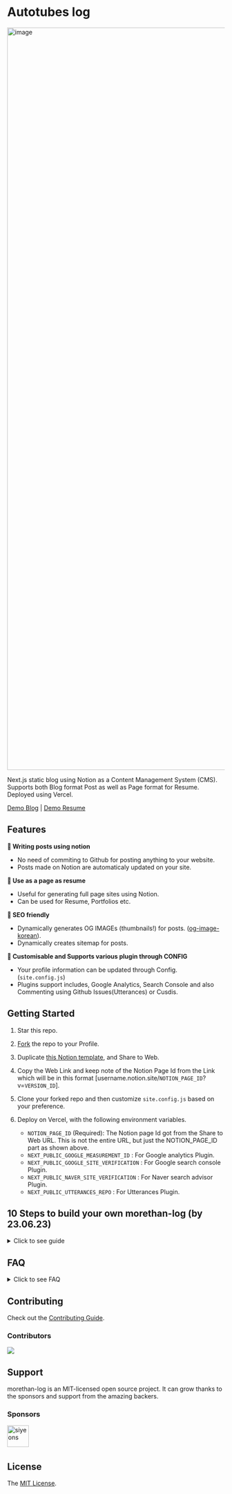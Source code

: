 # Autotubes log

<img width="1715" alt="image" src="https://user-images.githubusercontent.com/72514247/209824600-ca9c8acc-6d2d-4041-9931-43e34b8a9a5f.png">

Next.js static blog using Notion as a Content Management System (CMS). Supports both Blog format Post as well as Page format for Resume. Deployed using Vercel.

[Demo Blog](https://morethan-log.vercel.app) | [Demo Resume](https://morethan-log.vercel.app/resume)

## Features

**📒 Writing posts using notion**

- No need of commiting to Github for posting anything to your website.
- Posts made on Notion are automaticaly updated on your site.

**📄 Use as a page as resume**

- Useful for generating full page sites using Notion.
- Can be used for Resume, Portfolios etc.

**👀 SEO friendly**

- Dynamically generates OG IMAGEs (thumbnails!) for posts. ([og-image-korean](https://github.com/morethanmin/og-image-korean)).
- Dynamically creates sitemap for posts.

**🤖 Customisable and Supports various plugin through CONFIG**

- Your profile information can be updated through Config. (`site.config.js`)
- Plugins support includes, Google Analytics, Search Console and also Commenting using Github Issues(Utterances) or Cusdis.

## Getting Started

1. Star this repo.
2. [Fork](https://github.com/morethanmin/morethan-log/fork) the repo to your Profile.
3. Duplicate [this Notion template](https://morethanmin.notion.site/12c38b5f459d4eb9a759f92fba6cea36?v=2e7962408e3842b2a1a801bf3546edda), and Share to Web.
4. Copy the Web Link and keep note of the Notion Page Id from the Link which will be in this format [username.notion.site/`NOTION_PAGE_ID`?v=`VERSION_ID`]. 
5. Clone your forked repo and then customize `site.config.js` based on your preference.
6. Deploy on Vercel, with the following environment variables.

   - `NOTION_PAGE_ID` (Required): The Notion page Id got from the Share to Web URL. This is not the entire URL, but just the NOTION_PAGE_ID part as shown above.
   - `NEXT_PUBLIC_GOOGLE_MEASUREMENT_ID` : For Google analytics Plugin.
   - `NEXT_PUBLIC_GOOGLE_SITE_VERIFICATION` : For Google search console Plugin.
   - `NEXT_PUBLIC_NAVER_SITE_VERIFICATION` : For Naver search advisor Plugin.
   - `NEXT_PUBLIC_UTTERANCES_REPO` : For Utterances Plugin.

## 10 Steps to build your own morethan-log (by 23.06.23)

<details>
   <summary> Click to see guide </summary>
   
   0. Prepare Notion, Vercel account.

   1. ⭐ `Star` and `Fork` this repo.
   <img src='https://github.com/jhk0530/morethan-log/assets/6457691/b0421776-2bfe-42bc-ae31-d90206fd5789' width = '500'>
   <img src='https://github.com/jhk0530/morethan-log/assets/6457691/185a8e4c-4ae2-4a38-b6f4-dc2a06a45c28' width = '500'>

   2. As you `click` the [Notion template](https://quasar-season-ed5.notion.site/12c38b5f459d4eb9a759f92fba6cea36?v=2e7962408e3842b2a1a801bf3546edda), you will see this notion page in your browser. Click `Duplicate` button(복제 in image) in right top.
   <img src='https://github.com/jhk0530/morethan-log/assets/6457691/a5375429-28f0-4bba-a355-0d391cad58db' width = '500'>

   3. And you will see `notion page in notion app` in your account.
   <img src='https://github.com/jhk0530/morethan-log/assets/6457691/09af5533-43d9-48e5-95eb-dcac84c97c1f' width = '500'>

   4. Click `Share` and `Publish` in right top, and check web link. (Copy web link)
   <img src='https://github.com/jhk0530/morethan-log/assets/6457691/886fe4a2-79ca-4dbc-b1e1-93984e7e3f44' width = '500'>
   
   5. `Modify` **site.config.js** file in **your** forked repo.
   > 💡 NOTE. I changed **2 RED PART**
   <img src='https://github.com/jhk0530/morethan-log/assets/6457691/3d9c0da5-92bc-4372-8752-7bfc810b4986' width = '500'>

   6. Move and `login` to vercel.
   <img src='https://github.com/jhk0530/morethan-log/assets/6457691/07742ad0-4766-43b0-9ebd-5311f9711bc2' width = '500'>

   7. `Build` new project using **Add New...**
   <img src='https://github.com/jhk0530/morethan-log/assets/6457691/517d46be-c9bf-4181-aaa5-e9bd2fcdc822' width = '500'>

   8. `Import` **your forked morethan-log repository**
   <img src='https://github.com/jhk0530/morethan-log/assets/6457691/07742ad0-4766-43b0-9ebd-5311f9711bc2' width = '500'>

   9. `Add` **Environment variabes** to vercel project
   <img src='https://github.com/jhk0530/morethan-log/assets/6457691/703b50a3-3a90-4915-ab73-1baca4c285f8' width = '500'>

   10. `Wait` for the deployment to complete. After the deployment is successful, you should see an image like the one below.
   <img src='https://github.com/jhk0530/morethan-log/assets/6457691/a7d72caa-4354-4f81-9577-c773faeed7c6' width = '500'>

   🥳 Congratulations. Now check out your blog
   
   <img src='https://github.com/jhk0530/morethan-log/assets/6457691/3876a273-a270-47ef-a2ad-663519d9e537' width = '500'>

</details>

## FAQ

<details>
   <summary> Click to see FAQ </summary>
   Q1: If you finish making avatar.svg, How to make favicon.ico and apple-touch-icon.png?
   
   A1: check out https://www.favicon-generator.org/
   
   Q2: Is it necessary to set up a sitemap file?   
   A2: The system will dynamically create a sitemap.xml, so there is no need for manual setup.

   Q3: Why don’t Notion posts update automatically?   
   A3: Please set the revalidateTime in site.config.js and observe how long it takes to update.
   
   Q4: What should be entered for NEXT_PUBLIC_GOOGLE_MEASUREMENT_ID and NEXT_PUBLIC_GOOGLE_SITE_VERIFICATION in site.config.js?
   A4: You can check https://github.com/morethanmin/morethan-log/issues/203. Please note that updates may take some time to take effect after setting.

If you encounter any other issues, please feel free to add them to the GitHub README to assist future users. We look forward to your contributions!

</details>

## Contributing

Check out the [Contributing Guide](.github/CONTRIBUTING.md).

### Contributors

<!--
Contributors template:
<a href="https://github.com/{username}"><img src="{src}" width="50px" alt="{username}" /></a>&nbsp;&nbsp;
-->

<a href="https://github.com/morethanmin/morethan-log/graphs/contributors">
<img src="https://contrib.rocks/image?repo=morethanmin/morethan-log" />
</a>

## Support

morethan-log is an MIT-licensed open source project. It can grow thanks to the sponsors and support from the amazing backers.

### Sponsors

<!--
Sponsors template:
<a href="https://github.com/{uesrname}"><img src="{src}" width="50px" alt="{username}" /></a>&nbsp;&nbsp;
-->

<p>
<a href="https://github.com/siyeons"><img src="https://avatars.githubusercontent.com/u/35549653?v=4" width="50px" alt="siyeons" /></a>&nbsp;&nbsp;
</p>

## License

The [MIT License](LICENSE).
